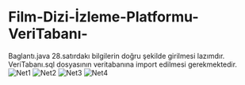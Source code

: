 # Film-Dizi-İzleme-Platformu-VeriTabanı-
Baglantı.java 28.satırdakı bilgilerin doğru şekilde girilmesi lazımdır.
VeriTabanı.sql dosyasının veritabanına import edilmesi gerekmektedir.
![Net1](https://user-images.githubusercontent.com/76952086/125717618-c85ecf7b-e1a1-4958-bb9f-2e644656fc07.gif)
![Net2](https://user-images.githubusercontent.com/76952086/125717622-1da9c5eb-8196-457e-b7c5-67c290dcedb4.gif)
![Net3](https://user-images.githubusercontent.com/76952086/125717623-54e1d784-2321-4592-a4e3-c5988ac44d2e.gif)
![Net4](https://user-images.githubusercontent.com/76952086/125717625-04e61bc5-c842-4be7-afb7-8906cf67978e.gif)
